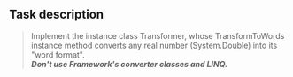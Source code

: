 ## Task description ##  

> Implement the  instance class Transformer, whose TransformToWords instance method converts any real number (System.Double) into its "word format".    
>  ***Don't use Framework's converter classes and LINQ.***
